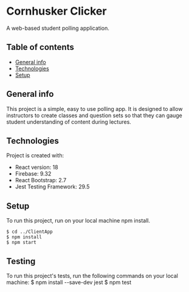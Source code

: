 # Cornhusker Clicker
A web-based student polling application. 

## Table of contents
* [General info](#general-info)
* [Technologies](#technologies)
* [Setup](#setup)

## General info
This project is a simple, easy to use polling app. It is designed to allow instructors
to create classes and question sets so that they can gauge student understanding of content during lectures. 
	
## Technologies
Project is created with:
* React version: 18
* Firebase: 9.32
* React Bootstrap: 2.7
* Jest Testing Framework: 29.5
	
## Setup
To run this project, run on your local machine npm install.
```
$ cd ../ClientApp
$ npm install
$ npm start
```

## Testing
To run this project's tests, run the following commands on your local machine:
$ npm install --save-dev jest
$ npm test